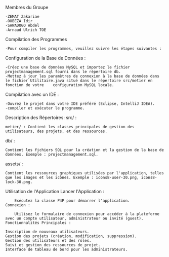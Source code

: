 Membres du Groupe

	-ZEMAT Zakariae
	-OUBEZA Idir
	-SAWADOGO Abdel
	-Arnaud Ulrich TOE

Compilation des Programmes

	-Pour compiler les programmes, veuillez suivre les étapes suivantes :

Configuration de la Base de Données :

	-Créez une base de données MySQL et importez le fichier projectmanagement.sql fourni dans le répertoire db.
	-Mettez à jour les paramètres de connexion à la base de données dans le fichier Utilitaire.java situé dans le répertoire src/metier en fonction de votre 	configuration MySQL locale.

Compilation avec un IDE :

	-Ouvrez le projet dans votre IDE préféré (Eclipse, IntelliJ IDEA).
	-compiler et exécuter le programme.

Description des Répertoires:
src/ :

	metier/ : Contient les classes principales de gestion des utilisateurs, des projets, et des ressources.
db/ :

	Contient les fichiers SQL pour la création et la gestion de la base de données. Exemple : projectmanagement.sql.
assets/ :

	Contient les ressources graphiques utilisées par l'application, telles que les images et les icônes. Exemple : icons8-user-30.png, icons8-lock-30.png.
Utilisation de l'Application
	Lancer l'Application :

		Exécutez la classe P4P pour démarrer l'application.
	Connexion :

		Utilisez le formulaire de connexion pour accéder à la plateforme avec un compte utilisateur, administrateur ou invité (guest).
	Fonctionnalités Principales :

	Inscription de nouveaux utilisateurs.
	Gestion des projets (création, modification, suppression).
	Gestion des utilisateurs et des rôles.
	Suivi et gestion des ressources de projet.
	Interface de tableau de bord pour les administrateurs.
